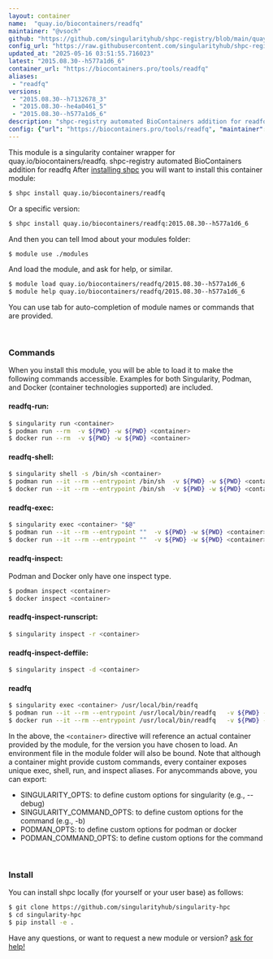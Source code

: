 ```yaml
---
layout: container
name:  "quay.io/biocontainers/readfq"
maintainer: "@vsoch"
github: "https://github.com/singularityhub/shpc-registry/blob/main/quay.io/biocontainers/readfq/container.yaml"
config_url: "https://raw.githubusercontent.com/singularityhub/shpc-registry/main/quay.io/biocontainers/readfq/container.yaml"
updated_at: "2025-05-16 03:51:55.716023"
latest: "2015.08.30--h577a1d6_6"
container_url: "https://biocontainers.pro/tools/readfq"
aliases:
 - "readfq"
versions:
 - "2015.08.30--h7132678_3"
 - "2015.08.30--he4a0461_5"
 - "2015.08.30--h577a1d6_6"
description: "shpc-registry automated BioContainers addition for readfq"
config: {"url": "https://biocontainers.pro/tools/readfq", "maintainer": "@vsoch", "description": "shpc-registry automated BioContainers addition for readfq", "latest": {"2015.08.30--h577a1d6_6": "sha256:1f20cfe4b837f01af09707ec836377fce0439e71745a897ab5728ab2686ea206"}, "tags": {"2015.08.30--h7132678_3": "sha256:cdc93f495618e9544da2ccbe82c5440c1ac29759a2443bd90602408b511be744", "2015.08.30--he4a0461_5": "sha256:8548418415a37572aa1d983f4726063afffc2c5d4ecfd8cd635a75ec00c4698f", "2015.08.30--h577a1d6_6": "sha256:1f20cfe4b837f01af09707ec836377fce0439e71745a897ab5728ab2686ea206"}, "docker": "quay.io/biocontainers/readfq", "aliases": {"readfq": "/usr/local/bin/readfq"}}
---
```


This module is a singularity container wrapper for quay.io/biocontainers/readfq.
shpc-registry automated BioContainers addition for readfq
After [installing shpc](#install) you will want to install this container module:


```bash
$ shpc install quay.io/biocontainers/readfq
```

Or a specific version:

```bash
$ shpc install quay.io/biocontainers/readfq:2015.08.30--h577a1d6_6
```

And then you can tell lmod about your modules folder:

```bash
$ module use ./modules
```

And load the module, and ask for help, or similar.

```bash
$ module load quay.io/biocontainers/readfq/2015.08.30--h577a1d6_6
$ module help quay.io/biocontainers/readfq/2015.08.30--h577a1d6_6
```

You can use tab for auto-completion of module names or commands that are provided.

<br>

### Commands

When you install this module, you will be able to load it to make the following commands accessible.
Examples for both Singularity, Podman, and Docker (container technologies supported) are included.

#### readfq-run:

```bash
$ singularity run <container>
$ podman run --rm  -v ${PWD} -w ${PWD} <container>
$ docker run --rm  -v ${PWD} -w ${PWD} <container>
```

#### readfq-shell:

```bash
$ singularity shell -s /bin/sh <container>
$ podman run --it --rm --entrypoint /bin/sh  -v ${PWD} -w ${PWD} <container>
$ docker run --it --rm --entrypoint /bin/sh  -v ${PWD} -w ${PWD} <container>
```

#### readfq-exec:

```bash
$ singularity exec <container> "$@"
$ podman run --it --rm --entrypoint ""  -v ${PWD} -w ${PWD} <container> "$@"
$ docker run --it --rm --entrypoint ""  -v ${PWD} -w ${PWD} <container> "$@"
```

#### readfq-inspect:

Podman and Docker only have one inspect type.

```bash
$ podman inspect <container>
$ docker inspect <container>
```

#### readfq-inspect-runscript:

```bash
$ singularity inspect -r <container>
```

#### readfq-inspect-deffile:

```bash
$ singularity inspect -d <container>
```


#### readfq

```bash
$ singularity exec <container> /usr/local/bin/readfq
$ podman run --it --rm --entrypoint /usr/local/bin/readfq   -v ${PWD} -w ${PWD} <container> -c " $@"
$ docker run --it --rm --entrypoint /usr/local/bin/readfq   -v ${PWD} -w ${PWD} <container> -c " $@"
```



In the above, the `<container>` directive will reference an actual container provided
by the module, for the version you have chosen to load. An environment file in the
module folder will also be bound. Note that although a container
might provide custom commands, every container exposes unique exec, shell, run, and
inspect aliases. For anycommands above, you can export:

 - SINGULARITY_OPTS: to define custom options for singularity (e.g., --debug)
 - SINGULARITY_COMMAND_OPTS: to define custom options for the command (e.g., -b)
 - PODMAN_OPTS: to define custom options for podman or docker
 - PODMAN_COMMAND_OPTS: to define custom options for the command

<br>

### Install

You can install shpc locally (for yourself or your user base) as follows:

```bash
$ git clone https://github.com/singularityhub/singularity-hpc
$ cd singularity-hpc
$ pip install -e .
```

Have any questions, or want to request a new module or version? [ask for help!](https://github.com/singularityhub/singularity-hpc/issues)